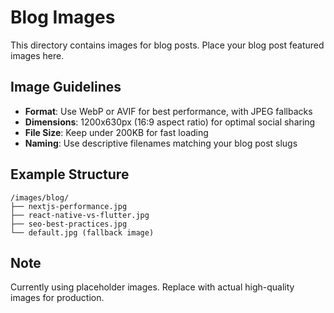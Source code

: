 # Blog Images

This directory contains images for blog posts. Place your blog post featured images here.

## Image Guidelines

- **Format**: Use WebP or AVIF for best performance, with JPEG fallbacks
- **Dimensions**: 1200x630px (16:9 aspect ratio) for optimal social sharing
- **File Size**: Keep under 200KB for fast loading
- **Naming**: Use descriptive filenames matching your blog post slugs

## Example Structure

```
/images/blog/
├── nextjs-performance.jpg
├── react-native-vs-flutter.jpg
├── seo-best-practices.jpg
└── default.jpg (fallback image)
```

## Note

Currently using placeholder images. Replace with actual high-quality images for production.
